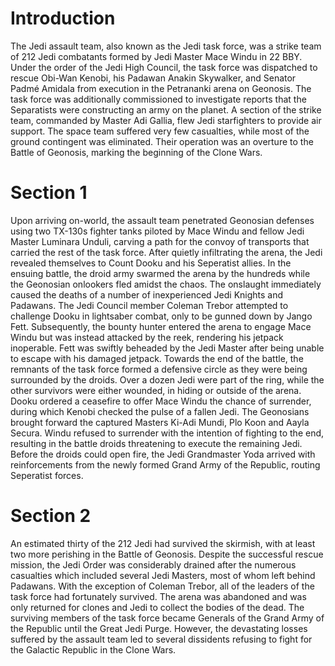 # Introduction

The Jedi assault team, also known as the Jedi task force, was a strike team of 212 Jedi combatants formed by Jedi Master Mace Windu in 22 BBY.
Under the order of the Jedi High Council, the task force was dispatched to rescue Obi-Wan Kenobi, his Padawan Anakin Skywalker, and Senator Padmé Amidala from execution in the Petrananki arena on Geonosis.
The task force was additionally commissioned to investigate reports that the Separatists were constructing an army on the planet.
A section of the strike team, commanded by Master Adi Gallia, flew Jedi starfighters to provide air support.
The space team suffered very few casualties, while most of the ground contingent was eliminated.
Their operation was an overture to the Battle of Geonosis, marking the beginning of the Clone Wars.

# Section 1

Upon arriving on-world, the assault team penetrated Geonosian defenses using two TX-130s fighter tanks piloted by Mace Windu and fellow Jedi Master Luminara Unduli, carving a path for the convoy of transports that carried the rest of the task force.
After quietly infiltrating the arena, the Jedi revealed themselves to Count Dooku and his Seperatist allies.
In the ensuing battle, the droid army swarmed the arena by the hundreds while the Geonosian onlookers fled amidst the chaos.
The onslaught immediately caused the deaths of a number of inexperienced Jedi Knights and Padawans.
The Jedi Council member Coleman Trebor attempted to challenge Dooku in lightsaber combat, only to be gunned down by Jango Fett.
Subsequently, the bounty hunter entered the arena to engage Mace Windu but was instead attacked by the reek, rendering his jetpack inoperable.
Fett was swiftly beheaded by the Jedi Master after being unable to escape with his damaged jetpack.
Towards the end of the battle, the remnants of the task force formed a defensive circle as they were being surrounded by the droids.
Over a dozen Jedi were part of the ring, while the other survivors were either wounded, in hiding or outside of the arena.
Dooku ordered a ceasefire to offer Mace Windu the chance of surrender, during which Kenobi checked the pulse of a fallen Jedi.
The Geonosians brought forward the captured Masters Ki-Adi Mundi, Plo Koon and Aayla Secura.
Windu refused to surrender with the intention of fighting to the end, resulting in the battle droids threatening to execute the remaining Jedi.
Before the droids could open fire, the Jedi Grandmaster Yoda arrived with reinforcements from the newly formed Grand Army of the Republic, routing Seperatist forces.

# Section 2

An estimated thirty of the 212 Jedi had survived the skirmish, with at least two more perishing in the Battle of Geonosis.
Despite the successful rescue mission, the Jedi Order was considerably drained after the numerous casualties which included several Jedi Masters, most of whom left behind Padawans.
With the exception of Coleman Trebor, all of the leaders of the task force had fortunately survived.
The arena was abandoned and was only returned for clones and Jedi to collect the bodies of the dead.
The surviving members of the task force became Generals of the Grand Army of the Republic until the Great Jedi Purge.
However, the devastating losses suffered by the assault team led to several dissidents refusing to fight for the Galactic Republic in the Clone Wars.
